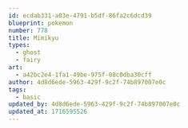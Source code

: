 ```yaml
---
id: ecdab331-a03e-4791-b5df-86fa2c6dcd39
blueprint: pokemon
number: 778
title: Mimikyu
types:
  - ghost
  - fairy
art:
  - a42bc2e4-1fa1-49be-975f-08c0dba30cff
author: 4d8d6ede-5963-429f-9c2f-74b897007e0c
tags:
  - basic
updated_by: 4d8d6ede-5963-429f-9c2f-74b897007e0c
updated_at: 1716595526
---
```


